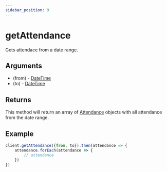 ```yaml
---
sidebar_position: 9
---
```


# getAttendance

Gets attendace from a date range.

## Arguments

- (from) - [DateTime](../models/date_time)
- (to) - [DateTime](../models/date_time)

## Returns

This method will return an array of [Attendance](../models/attendance) objects with all attendance from the date range.

## Example

```js
client.getAttendance({from, to}).then(attendance => {
    attendance.forEach(attendance => {
        // attendance
    })
})
```